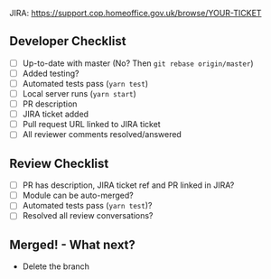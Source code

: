 JIRA: https://support.cop.homeoffice.gov.uk/browse/YOUR-TICKET

## Developer Checklist

- [ ] Up-to-date with master (No? Then `git rebase origin/master`)
- [ ] Added testing?
- [ ] Automated tests pass (`yarn test`)
- [ ] Local server runs (`yarn start`)
- [ ] PR description
- [ ] JIRA ticket added
- [ ] Pull request URL linked to JIRA ticket
- [ ] All reviewer comments resolved/answered

## Review Checklist

- [ ] PR has description, JIRA ticket ref and PR linked in JIRA?
- [ ] Module can be auto-merged?
- [ ] Automated tests pass (`yarn test`)?
- [ ] Resolved all review conversations?

## Merged! - What next?

- Delete the branch
